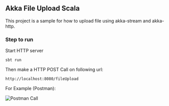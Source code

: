 Akka File Upload Scala
---

This project is a sample for how to upload file using akka-stream and akka-http.

### Step to run

Start HTTP server

```sbt run```

Then make a HTTP POST Call on following url:

```http://localhost:8080/fileUpload```

For Example (Postman):

![Postman Call](docs/images/postman-call.png)





